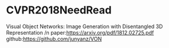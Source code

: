 # CVPR2018NeedRead

Visual Object Networks: Image Generation with Disentangled 3D Representation /n
paper:https://arxiv.org/pdf/1812.02725.pdf
github:https://github.com/junyanz/VON
